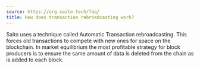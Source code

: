```yaml
---
source: https://org.saito.tech/faq/
title: How does transaction rebroadcasting work?
---
```


Saito uses a technique called Automatic Transaction rebroadcasting. This forces old transactions to compete with new ones for space on the blockchain. In market equilibrium the most profitable strategy for block producers is to ensure the same amount of data is deleted from the chain as is added to each block.

